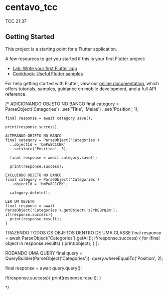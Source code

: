 # centavo_tcc

TCC 21:37

## Getting Started

This project is a starting point for a Flutter application.

A few resources to get you started if this is your first Flutter project:

- [Lab: Write your first Flutter app](https://flutter.dev/docs/get-started/codelab)
- [Cookbook: Useful Flutter samples](https://flutter.dev/docs/cookbook)

For help getting started with Flutter, view our
[online documentation](https://flutter.dev/docs), which offers tutorials,
samples, guidance on mobile development, and a full API reference.

/*
  ADICIONANDO OBJETO NO BANCO
  final category = ParseObject('Categories')
    ..set<String>('Title', 'Meias')
    ..set<int>('Position', 1);

    final response = await category.save();

    print(response.success);

    ALTERANDO OBJETO NO BANCO
    final category = ParseObject('Categories')
      ..objectId = 'bmPu8C1CBK'
      ..set<int>('Position', 3);

      final response = await category.save();

      print(response.success);

    EXCLUINDO OBJETO NO BANCO
    final category = ParseObject('Categories')
      ..objectId = 'bmPu8C1CBK';

      category.delete();

    LER UM OBJETO
    final response = await ParseObject('Categories').getObject('z7YDE8rQJm');
    if(response.success){
      print(response.result);
    }

  TRAZENDO TODOS OS OBJETOS DENTRO DE UMA CLASSE
  final response = await ParseObject('Categories').getAll();
  if(response.success) {
    for (final object in response.results) {
      print(object);
    }
  };

  RODANDO UMA QUERY
  final query = QueryBuilder(ParseObject('Categories'));
  query.whereEqualTo('Position', 2);

  final response = await query.query();

  if(response.success){
    print(response.result);
  }

  */